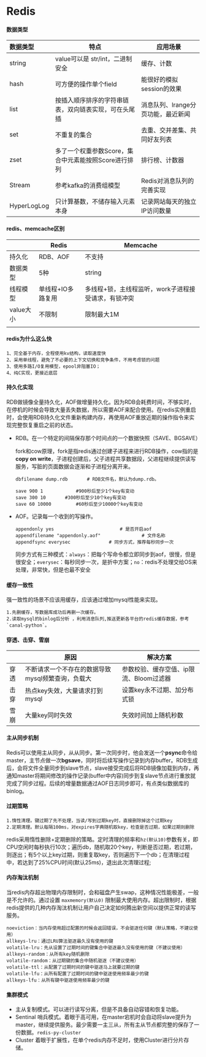 # Redis

#### 数据类型

| 数据类型    | 特点                                                 | 应用场景                           |
| :---------- | ---------------------------------------------------- | ---------------------------------- |
| string      | value可以是 str/int，二进制安全                      | 缓存、计数                         |
| hash        | 可方便的操作单个field                                | 能很好的模拟session的效果          |
| list        | 按插入顺序排序的字符串链表，双向链表实现，可在头尾插 | 消息队列、lrange分页功能，最近新闻 |
| set         | 不重复的集合                                         | 去重、交并差集、共同好友列表       |
| zset        | 多了一个权重参数Score，集合中元素能按照Score进行排列 | 排行榜、计数器                     |
| Stream      | 参考kafka的消费组模型                                | Redis对消息队列的完善实现          |
| HyperLogLog | 只计算基数，不储存输入元素本身                       | 记录网站每天的独立IP访问数量       |

#### redis、memcache区别

|           | Redis             | Memcache                                            |
| --------- | ----------------- | --------------------------------------------------- |
| 持久化    | RDB、AOF          | 不支持                                              |
| 数据类型  | 5种               | string                                              |
| 线程模型  | 单线程+IO多路复用 | 多线程+锁，主线程监听，work子进程接受请求，有锁冲突 |
| value大小 | 不限制            | 限制最大1M                                          |
|           |                   |                                                     |

#### redis为什么这么快

```
1、完全基于内存，全程使用kv结构，读取速度快
2、采用单线程，避免了不必要的上下文切换和竞争条件，不用考虑锁的问题
3、使用多路I/O复用模型，epool非阻塞IO；
4、纯C实现，更接近底层
```

#### 持久化实现

RDB做镜像全量持久化，AOF做增量持久化。因为RDB会耗费时间，不够实时，在停机的时候会导致大量丢失数据，所以需要AOF来配合使用。在redis实例重启时，会使用RDB持久化文件重新构建内存，再使用AOF重放近期的操作指令来实现完整恢复重启之前的状态。

- RDB。在一个特定的间隔保存那个时间点的一个数据快照（SAVE、BGSAVE）

  fork和cow原理，fork是指redis通过创建子进程来进行RDB操作，cow指的是**copy on write**，子进程创建后，父子进程共享数据段，父进程继续提供读写服务，写脏的页面数据会逐渐和子进程分离开来。

  ```
  dbfilename dump.rdb		# RDB文件名，默认为dump.rdb。
  
  save 900 1 			#900秒后至少1个key有变动
  save 300 10 		#300秒后至少10个key有变动
  save 60 10000 		#60秒后至少10000个key有变动
  ```

- AOF。记录每一个收到的写操作。

  ```
  appendonly yes						# 是否开启aof
  appendfilename "appendonly.aof"				# 文件名称
  appendfsync everysec 				# 同步方式，推荐每秒同步一次
  ```

  同步方式有三种模式：`always`：把每个写命令都立即同步到aof，很慢，但是很安全；`everysec`：每秒同步一次，是折中方案；`no`：redis不处理交给OS来处理，非常快，但是也最不安全

#### 缓存一致性

强一致性的场景不应该用缓存，应该通过增加mysql性能来实现。

```
1.先删缓存，写数据库成功后再删一次缓存。
2.读取mysql的binlog后分析 ，利用消息队列,推送更新各平台的redis缓存数据，参考`canal-python`。
```

#### 穿透、击穿、雪崩

|      | 原因                                              | 解决方案                                |
| ---- | ------------------------------------------------- | --------------------------------------- |
| 穿透 | 不断请求一个不存在的数据导致mysql频繁查询，负载大 | 参数校验、缓存空值、ip限流、Bloom过滤器 |
| 击穿 | 热点key失效，大量请求打到mysql                    | 设置key永不过期、加分布式锁             |
| 雪崩 | 大量key同时失效                                   | 失效时间加上随机秒数                    |

#### 主从同步机制

Redis可以使用主从同步，从从同步。第一次同步时，他会发送一个**psync**命令给master，主节点做一次**bgsave**，同时将后续写操作记录到内存buffer。RDB生成后，会将文件全量同步到slave节点，slave接受完成后将RDB镜像加载到内存，再通知master将期间修改的操作记录(buffer中内容)同步到复slave节点进行重放就完成了同步过程。后续的增量数据通过AOF日志同步即可，有点类似数据库的binlog。

#### 过期策略

```
1.惰性清理。键过期了先不处理，当读/写到过期key时，直接删除掉这个过期key
2.定期清理。默认每隔100ms，对expires字典随机取key，检查是否过期，如果过期则删除
```

redis采用惰性删除+定期删除的策略。定时清理的频率和`hz(默认10)`参数有关，即CPU空闲时每秒执行10次；遍历db，随机取20个key，判断是否过期，若过期，则逐出；有5个以上key过期，则重复取key，否则遍历下一个db；在清理过程中，若达到了25%CPU时间(默认25ms)，退出此次清理过程;

#### 内存淘汰机制

当redis内存超出物理内存限制时，会和磁盘产生swap，这种情况性能极差，一般是不允许的。通过设置 `maxmemory(默认0)` 限制最大使用内存。超出限制时，根据redis提供的几种内存淘汰机制让用户自己决定如何腾出新空间以提供正常的读写服务。

```
noeviction：当内存使用超过配置的时候会返回错误，不会驱逐任何键（默认策略，不建议使用）
allkeys-lru：通过LRU算法驱逐最久没有使用的键
volatile-lru：先从设置了过期时间的键集合中驱逐最久没有使用的键（不建议使用）
allkeys-random：从所有key随机删除
volatile-random：从过期键的集合中随机驱逐（不建议使用）
volatile-ttl：从配置了过期时间的键中驱逐马上就要过期的键
volatile-lfu：从所有配置了过期时间的键中驱逐使用频率最少的键
allkeys-lfu：从所有键中驱逐使用频率最少的键
```

#### 集群模式

- 主从复制模式。可以进行读写分离，但是不具备自动容错和恢复功能。
-  Sentinal 哨兵模式。着眼于高可用，在master宕机时会自动将slave提升为master，继续提供服务。最少需要一主三从，所有主从节点都完整的保存了一份数据。`redis-py-cluster`
-  Cluster 着眼于扩展性，在单个redis内存不足时，使用Cluster进行分片存储。


